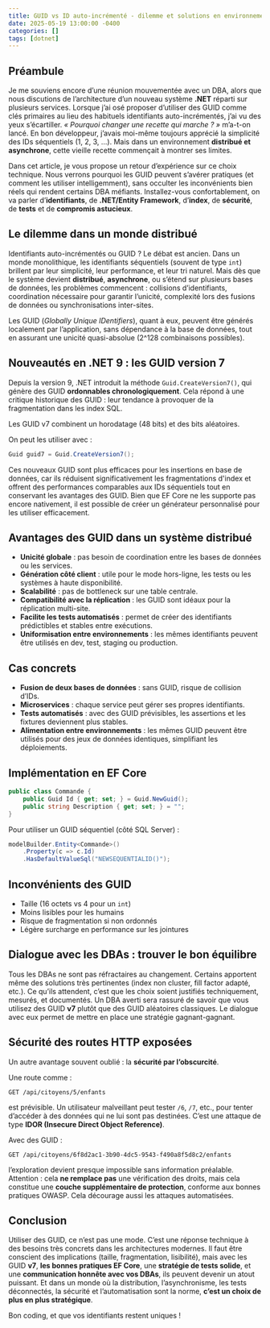 ```yaml
---
title: GUID vs ID auto-incrémenté - dilemme et solutions en environnement .NET distribué
date: 2025-05-19 13:00:00 -0400
categories: []
tags: [dotnet]
---
```


## Préambule

Je me souviens encore d’une réunion mouvementée avec un DBA, alors que nous discutions de l’architecture d’un nouveau système **.NET** réparti sur plusieurs services. Lorsque j’ai osé proposer d’utiliser des GUID comme clés primaires au lieu des habituels identifiants auto-incrémentés, j’ai vu des yeux s’écartiller. *« Pourquoi changer une recette qui marche ? »* m’a-t-on lancé. En bon développeur, j’avais moi-même toujours apprécié la simplicité des IDs séquentiels (1, 2, 3, …). Mais dans un environnement **distribué et asynchrone**, cette vieille recette commençait à montrer ses limites.

Dans cet article, je vous propose un retour d’expérience sur ce choix technique. Nous verrons pourquoi les GUID peuvent s’avérer pratiques (et comment les utiliser intelligemment), sans occulter les inconvénients bien réels qui rendent certains DBA méfiants. Installez-vous confortablement, on va parler d’**identifiants**, de **.NET/Entity Framework**, d’**index**, de **sécurité**, de **tests** et de **compromis astucieux**.

## Le dilemme dans un monde distribué

Identifiants auto-incrémentés ou GUID ? Le débat est ancien. Dans un monde monolithique, les identifiants séquentiels (souvent de type `int`) brillent par leur simplicité, leur performance, et leur tri naturel. Mais dès que le système devient **distribué**, **asynchrone**, ou s’étend sur plusieurs bases de données, les problèmes commencent : collisions d’identifiants, coordination nécessaire pour garantir l’unicité, complexité lors des fusions de données ou synchronisations inter-sites.

Les GUID (_Globally Unique IDentifiers_), quant à eux, peuvent être générés localement par l’application, sans dépendance à la base de données, tout en assurant une unicité quasi-absolue (2^128 combinaisons possibles).

## Nouveautés en .NET 9 : les GUID version 7

Depuis la version 9, .NET introduit la méthode `Guid.CreateVersion7()`, qui génère des GUID **ordonnables chronologiquement**. Cela répond à une critique historique des GUID : leur tendance à provoquer de la fragmentation dans les index SQL.

Les GUID v7 combinent un horodatage (48 bits) et des bits aléatoires.

On peut les utiliser avec :

```csharp
Guid guid7 = Guid.CreateVersion7();
```

Ces nouveaux GUID sont plus efficaces pour les insertions en base de données, car ils réduisent significativement les fragmentations d'index et offrent des performances comparables aux IDs séquentiels tout en conservant les avantages des GUID. Bien que EF Core ne les supporte pas encore nativement, il est possible de créer un générateur personnalisé pour les utiliser efficacement.

## Avantages des GUID dans un système distribué

* **Unicité globale** : pas besoin de coordination entre les bases de données ou les services.
* **Génération côté client** : utile pour le mode hors-ligne, les tests ou les systèmes à haute disponibilité.
* **Scalabilité** : pas de bottleneck sur une table centrale.
* **Compatibilité avec la réplication** : les GUID sont idéaux pour la réplication multi-site.
* **Facilite les tests automatisés** : permet de créer des identifiants prédictibles et stables entre exécutions.
* **Uniformisation entre environnements** : les mêmes identifiants peuvent être utilisés en dev, test, staging ou production.

## Cas concrets

* **Fusion de deux bases de données** : sans GUID, risque de collision d’IDs.
* **Microservices** : chaque service peut gérer ses propres identifiants.
* **Tests automatisés** : avec des GUID prévisibles, les assertions et les fixtures deviennent plus stables.
* **Alimentation entre environnements** : les mêmes GUID peuvent être utilisés pour des jeux de données identiques, simplifiant les déploiements.

## Implémentation en EF Core

```csharp
public class Commande {
    public Guid Id { get; set; } = Guid.NewGuid();
    public string Description { get; set; } = "";
}
```

Pour utiliser un GUID séquentiel (côté SQL Server) :

```csharp
modelBuilder.Entity<Commande>()
    .Property(c => c.Id)
    .HasDefaultValueSql("NEWSEQUENTIALID()");
```

## Inconvénients des GUID

* Taille (16 octets vs 4 pour un `int`)
* Moins lisibles pour les humains
* Risque de fragmentation si non ordonnés
* Légère surcharge en performance sur les jointures

## Dialogue avec les DBAs : trouver le bon équilibre

Tous les DBAs ne sont pas réfractaires au changement. Certains apportent même des solutions très pertinentes (index non cluster, fill factor adapté, etc.). Ce qu’ils attendent, c’est que les choix soient justifiés techniquement, mesurés, et documentés. Un DBA averti sera rassuré de savoir que vous utilisez des GUID **v7** plutôt que des GUID aléatoires classiques. Le dialogue avec eux permet de mettre en place une stratégie gagnant-gagnant.

## Sécurité des routes HTTP exposées

Un autre avantage souvent oublié : la **sécurité par l’obscurcité**.

Une route comme :

```
GET /api/citoyens/5/enfants
```

est prévisible. Un utilisateur malveillant peut tester `/6`, `/7`, etc., pour tenter d’accéder à des données qui ne lui sont pas destinées. C’est une attaque de type **IDOR (Insecure Direct Object Reference)**.

Avec des GUID :

```
GET /api/citoyens/6f8d2ac1-3b90-4dc5-9543-f490a8f5d8c2/enfants
```

l’exploration devient presque impossible sans information préalable. Attention : cela **ne remplace pas** une vérification des droits, mais cela constitue une **couche supplémentaire de protection**, conforme aux bonnes pratiques OWASP. Cela décourage aussi les attaques automatisées.

## Conclusion

Utiliser des GUID, ce n’est pas une mode. C’est une réponse technique à des besoins très concrets dans les architectures modernes. Il faut être conscient des implications (taille, fragmentation, lisibilité), mais avec les GUID **v7**, **les bonnes pratiques EF Core**, une **stratégie de tests solide**, et une **communication honnête avec vos DBAs**, ils peuvent devenir un atout puissant. Et dans un monde où la distribution, l’asynchronisme, les tests déconnectés, la sécurité et l’automatisation sont la norme, **c’est un choix de plus en plus stratégique**.

Bon coding, et que vos identifiants restent uniques !
